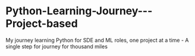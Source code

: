# Python-Learning-Journey---Project-based
My journey learning Python for SDE and ML roles, one project at a time - A single step for journey for thousand miles
